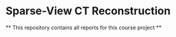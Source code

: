 # Sparse-View CT Reconstruction

** This repository contains all reports for this course project ** 
